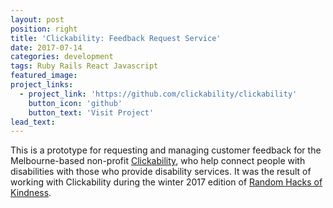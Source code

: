 ```yaml
---
layout: post
position: right
title: 'Clickability: Feedback Request Service'
date: 2017-07-14
categories: development
tags: Ruby Rails React Javascript
featured_image:
project_links:
  - project_link: 'https://github.com/clickability/clickability'
    button_icon: 'github'
    button_text: 'Visit Project'
lead_text:
---
```


This is a prototype for requesting and managing customer feedback for the Melbourne-based non-profit [Clickability](https://clickability.com.au/), who help connect people with disabilities with those who provide disability services. It was the result of working with Clickability during the winter 2017 edition of [Random Hacks of Kindness](http://www.rhokaustralia.org/).